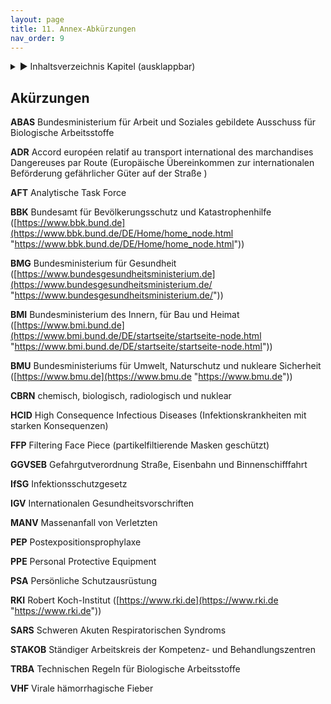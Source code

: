```yaml
---
layout: page
title: 11. Annex-Abkürzungen
nav_order: 9
---
```

 
<details markdown="block"> 
  <summary> 
      &#9658; Inhaltsverzeichnis Kapitel (ausklappbar) 
  </summary>
 
1. TOC
{:toc}
 </details>
 
   <p></p>
 
 
## Akürzungen

**ABAS** Bundesministerium für Arbeit und Soziales gebildete Ausschuss
für Biologische Arbeitsstoffe

**ADR** Accord européen relatif au transport international des
marchandises Dangereuses par Route (Europäische Übereinkommen zur
internationalen Beförderung gefährlicher Güter auf der Straße )

**AFT** Analytische Task Force

**BBK** Bundesamt für Bevölkerungsschutz und Katastrophenhilfe
([https://www.bbk.bund.de](https://www.bbk.bund.de/DE/Home/home_node.html "https://www.bbk.bund.de/DE/Home/home_node.html"))

**BMG** Bundesministerium für Gesundheit
([https://www.bundesgesundheitsministerium.de](https://www.bundesgesundheitsministerium.de/ "https://www.bundesgesundheitsministerium.de/"))

**BMI** Bundesministerium des Innern, für Bau und Heimat
([https://www.bmi.bund.de](https://www.bmi.bund.de/DE/startseite/startseite-node.html "https://www.bmi.bund.de/DE/startseite/startseite-node.html"))

**BMU** Bundesministeriums für Umwelt, Naturschutz und nukleare
Sicherheit
([https://www.bmu.de](https://www.bmu.de "https://www.bmu.de"))

**CBRN** chemisch, biologisch, radiologisch und nuklear

**HCID** High Consequence Infectious Diseases (Infektionskrankheiten mit
starken Konsequenzen)

**FFP** Filtering Face Piece (partikelfiltierende Masken geschützt)

**GGVSEB** Gefahrgutverordnung Straße, Eisenbahn und Binnenschifffahrt

**IfSG** Infektionsschutzgesetz

**IGV** Internationalen Gesundheitsvorschriften

**MANV** Massenanfall von Verletzten

**PEP** Postexpositionsprophylaxe

**PPE** Personal Protective Equipment

**PSA** Persönliche Schutzausrüstung

**RKI** Robert Koch-Institut
([https://www.rki.de](https://www.rki.de "https://www.rki.de"))

**SARS** Schweren Akuten Respiratorischen Syndroms

**STAKOB** Ständiger Arbeitskreis der Kompetenz- und Behandlungszentren

**TRBA** Technischen Regeln für Biologische Arbeitsstoffe

**VHF** Virale hämorrhagische Fieber

<div class="section fnlist" data-role="doc-footnotes">

</div>
